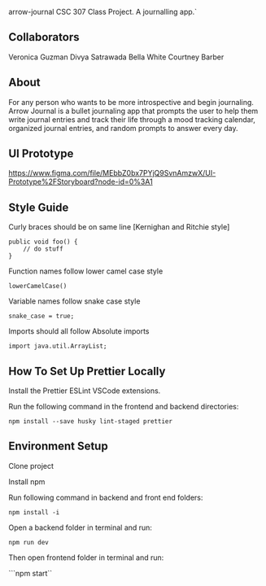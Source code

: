 arrow-journal
CSC 307 Class Project. A journalling app.`

## Collaborators
Veronica Guzman
Divya Satrawada
Bella White
Courtney Barber

## About
For any person who wants to be more introspective and begin journaling. Arrow Journal is a bullet journaling app that prompts the user to help them write journal entries and track their life through a mood tracking calendar, organized journal entries, and random prompts to answer every day. 

## UI Prototype
https://www.figma.com/file/MEbbZ0bx7PYjQ9SvnAmzwX/UI-Prototype%2FStoryboard?node-id=0%3A1

## Style Guide 

Curly braces should be on same line [Kernighan and Ritchie style]
```
public void foo() {
    // do stuff
}
```

Function names follow lower camel case style
```
lowerCamelCase()
```

Variable names follow snake case style
```
snake_case = true;
```

Imports should all follow Absolute imports
```
import java.util.ArrayList;
```

## How To Set Up Prettier Locally

Install the Prettier ESLint VSCode extensions.

Run the following command in the frontend and backend directories:

```
npm install --save husky lint-staged prettier
```

## Environment Setup

Clone project

Install npm

Run following command in backend and front end folders: 

```npm install -i```

Open a backend folder in terminal and run:

```npm run dev```

Then open frontend folder in terminal and run:

```npm start``
